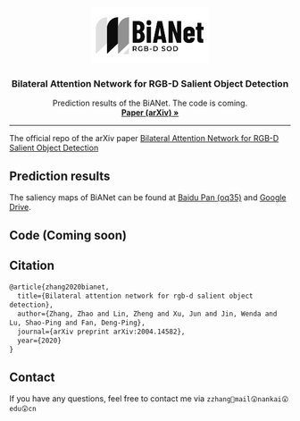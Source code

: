 <!-- PROJECT LOGO -->
<br />
<p align="center">
  <a href="https://arxiv.org/abs/2004.14582">
    <img src="imgs/BiANet_logo.png" alt="Logo" width="210" height="100">
  </a>

  <h3 align="center">Bilateral Attention Network for RGB-D Salient Object Detection</h3>
  <p align="center">
    Prediction results of the BiANet. The code is coming.
    <br />
    <a href="https://arxiv.org/abs/2004.14582"><strong> Paper (arXiv) »</strong></a>
    <br />
  </p>
</p>

***
The official repo of the arXiv paper
[Bilateral Attention Network for RGB-D Salient Object Detection](https://arxiv.org/abs/2004.14582)


## Prediction results
The saliency maps of BiANet can be found at [Baidu Pan (oq35)](https://pan.baidu.com/s/1h16-59p141f5FLWGoV-BOQ) and [Google Drive](https://drive.google.com/file/d/1lIA__L612VCy0x7tgABIgtw1lQF7GIUJ/view?usp=sharing).

## Code (Coming soon)


## Citation
```
@article{zhang2020bianet,
  title={Bilateral attention network for rgb-d salient object detection},
  author={Zhang, Zhao and Lin, Zheng and Xu, Jun and Jin, Wenda and Lu, Shao-Ping and Fan, Deng-Ping},
  journal={arXiv preprint arXiv:2004.14582},
  year={2020}
}
```


## Contact
If you have any questions, feel free to contact me via `zzhang🥳mail😲nankai😲edu😲cn`
